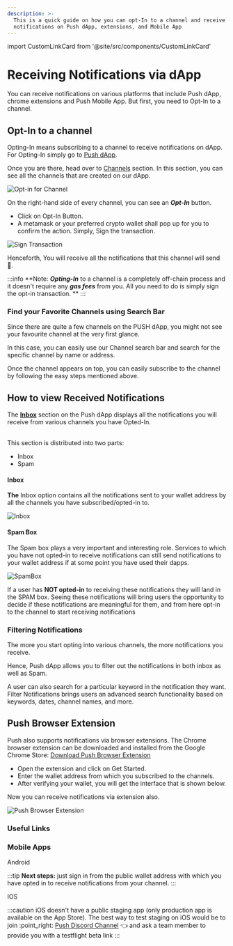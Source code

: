 ```yaml
---
description: >-
  This is a quick guide on how you can opt-In to a channel and receive
  notifications on Push dApp, extensions, and Mobile App
---
```


import CustomLinkCard from '@site/src/components/CustomLinkCard'

# Receiving Notifications via dApp

You can receive notifications on various platforms that include Push dApp, chrome extensions and Push Mobile App. But first, you need to Opt-In to a channel.

## Opt-In to a channel

Opting-In means subscribing to a channel to receive notifications on dApp. For Opting-In simply go to [Push dApp](https://app.push.org/).


Once you are there, head over to [Channels](https://app.push.org/#/channels) section. In this section, you can see all the channels that are created on our dApp.

![Opt-in for Channel](../../../static///assets/assets/opt-in-channel.png)

On the right-hand side of every channel, you can see an _**Opt-In**_ button.&#x20;

* Click on Opt-In Button.
* A metamask or your preferred crypto wallet shall pop up for you to confirm the action. Simply, Sign the transaction.

![Sign Transaction](../../../static/assets/docs/articles/metamask-popup.png)

Henceforth, You will receive all the notifications that this channel will send 🥳.

:::info
**Note: **_**Opting-In**_**  to a channel is a completely off-chain process and it doesn't require any _**gas fees**_ from you. All you need to do is simply sign the opt-in transaction. **&#x20;
:::

### Find your Favorite Channels using Search Bar

Since there are quite a few channels on the PUSH dApp, you might not see your favourite channel at the very first glance.

In this case, you can easily use our Channel search bar and search for the specific channel by name or address.&#x20;

Once the channel appears on top, you can easily subscribe to the channel by following the easy steps mentioned above.

## How to view Received Notifications

The [**Inbox**](https://app.push.org/#/inbox) section on the Push dApp displays all the notifications you will receive from various channels you have Opted-In.<br/><br/>

This section is distributed into two parts:&#x20;

* Inbox
* Spam

#### Inbox

**The** Inbox option contains all the notifications sent to your wallet address by all the channels you have subscribed/opted-in to.&#x20;

![Inbox](../../../static/assets/docs/articles/inbox.png)

#### Spam Box

The Spam box plays a very important and interesting role. Services to which you have not opted-in to receive notifications can still send notifications to your wallet address if at some point you have used their dapps.

![SpamBox](../../../static/assets/docs/articles/spambox.png)

If a user has **NOT opted-in** to receiving these notifications they will land in the SPAM box. Seeing these notifications will bring users the opportunity to decide if these notifications are meaningful for them, and from here opt-in to the channel to start receiving notifications

### Filtering Notifications

The more you start opting into various channels, the more notifications you receive.&#x20;

Hence, Push dApp allows you to filter out the notifications in both inbox as well as Spam.

A user can also search for a particular keyword in the notification they want. Filter Notifications brings users an advanced search functionality based on keywords, dates, channel names, and more.

## Push Browser Extension

Push also supports notifications via browser extensions. The Chrome browser extension can be downloaded and installed from the Google Chrome Store: [Download Push Browser Extension](https://chrome.google.com/webstore/detail/epns-protocol-beta/lbdcbpaldalgiieffakjhiccoeebchmg)

* Open the extension and click on Get Started.
* Enter the wallet address from which you subscribed to the channels.
* After verifying your wallet, you will get the interface that is shown below.&#x20;

Now you can receive notifications via extension also.

![Push Browser Extension](../../../static/assets/docs/articles/browser-extension.png)

### Useful Links

### Mobile Apps

Android

<CustomLinkCard text="Staging Environment" link="https://play.google.com/store/apps/details?gl=US&hl=en&id=io.epns.epnsstaging&pli=1"/>

<CustomLinkCard text="Production Environment" link="https://play.google.com/store/apps/details?gl=US&hl=en&id=io.epns.epns"/>

:::tip
**Next steps:** just sign in from the public wallet address with which you have opted in to receive notifications from your channel.
:::

IOS

:::caution
iOS doesn't have a public staging app (only production app is available on the App Store). 
The best way to test staging on iOS would be to join :point\_right: [Push Discord Channel](https://discord.com/invite/YVPB99F9W5) :point_left: and ask a team member to provide you with a testflight beta link
:::

<CustomLinkCard text="Production Environment" link="https://apps.apple.com/us/app/ethereum-push-service-epns/id1528614910"/>

